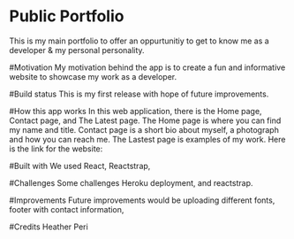 # Public Portfolio

This is my main portfolio to offer an oppurtunitiy to get to know me 
as a developer & my personal personality. 

#Motivation My motivation behind the app is to create a fun and informative website to showcase my work as a developer.

#Build status This is my first release with hope of future improvements.

#How this app works In this web application, there is the Home page, Contact page, and The Latest page.  The Home page is where you can find my name and title.  Contact page is a short bio about myself, a photograph and how you can reach me.  The Lastest page is examples of my work. Here is the link for the website:



#Built with We used React, Reactstrap,

#Challenges Some challenges Heroku deployment, and reactstrap. 

#Improvements Future improvements would be uploading different fonts, footer with contact information, 

#Credits Heather Peri
